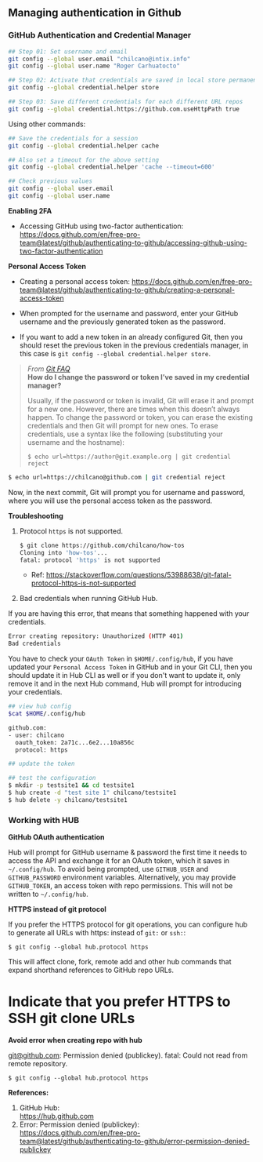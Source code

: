 ## Managing authentication in Github


### GitHub Authentication and Credential Manager

```sh
## Step 01: Set username and email
git config --global user.email "chilcano@intix.info"
git config --global user.name "Roger Carhuatocto"

## Step 02: Activate that credentials are saved in local store permanently
git config --global credential.helper store

## Step 03: Save different credentials for each different URL repos
git config --global credential.https://github.com.useHttpPath true
```

Using other commands:
```sh
## Save the credentials for a session  
git config --global credential.helper cache

## Also set a timeout for the above setting
git config --global credential.helper 'cache --timeout=600'

## Check previous values
git config --global user.email
git config --global user.name
```

__Enabling 2FA__

* Accessing GitHub using two-factor authentication: https://docs.github.com/en/free-pro-team@latest/github/authenticating-to-github/accessing-github-using-two-factor-authentication

__Personal Access Token__

* Creating a personal access token: https://docs.github.com/en/free-pro-team@latest/github/authenticating-to-github/creating-a-personal-access-token

* When prompted for the username and password, enter your GitHub username and the previously generated token as the password.

* If you want to add a new token in an already configured Git, then you should reset the previous token in the previous credentials manager, in this case is `git config --global credential.helper store`.

> _From [Git FAQ](https://git-scm.com/docs/gitfaq#http-reset-credentials)_  
> __How do I change the password or token I’ve saved in my credential manager?__  
>
>  Usually, if the password or token is invalid, Git will erase it and prompt for a new one. However, there are times when this doesn’t always happen. To change the password or token, you can erase the existing credentials and then Git will prompt for new ones. To erase credentials, use a syntax like the following (substituting your username and the hostname):
>
> ```$ echo url=https://author@git.example.org | git credential reject```

```sh
$ echo url=https://chilcano@github.com | git credential reject
```
Now, in the next commit, Git will prompt you for username and password, where you will use the personal access token as the password.


__Troubleshooting__   

1. Protocol `https` is not supported.   

   ```sh
   $ git clone https://github.com/chilcano/how-tos
   Cloning into 'how-tos'...
   fatal: protocol 'https' is not supported
   ```
   * Ref: https://stackoverflow.com/questions/53988638/git-fatal-protocol-https-is-not-supported


2. Bad credentials when running GitHub Hub.   

If you are having this error, that means that something happened with your credentials. 
```sh
Error creating repository: Unauthorized (HTTP 401)
Bad credentials
```
You have to check your `OAuth Token` in `$HOME/.config/hub`, if you have updated your `Personal Access Token` in GitHub and in your Git CLI, then you should update it in Hub CLI as well or if you don't want to update it, only remove it and in the next Hub command, Hub will prompt for introducing your credentials.

```sh
## view hub config
$cat $HOME/.config/hub

github.com:
- user: chilcano
  oauth_token: 2a71c...6e2...10a856c
  protocol: https

## update the token

## test the configuration
$ mkdir -p testsite1 && cd testsite1
$ hub create -d "test site 1" chilcano/testsite1
$ hub delete -y chilcano/testsite1
```

### Working with HUB

__GitHub OAuth authentication__  

  Hub will prompt for GitHub username & password the first time it needs to access the API and exchange it for an OAuth token, which it saves in `~/.config/hub`.
  To avoid being prompted, use `GITHUB_USER` and `GITHUB_PASSWORD` environment variables.
  Alternatively, you may provide `GITHUB_TOKEN`, an access token with repo permissions. This will not be written to `~/.config/hub`.

__HTTPS instead of git protocol__  

  If you prefer the HTTPS protocol for git operations, you can configure hub to generate all URLs with https: instead of `git:` or `ssh:`:
  ```
  $ git config --global hub.protocol https
  ```
  This will affect clone, fork, remote add and other hub commands that expand shorthand references to GitHub repo URLs.


# Indicate that you prefer HTTPS to SSH git clone URLs

__Avoid error  when creating repo with hub__  

  git@github.com: Permission denied (publickey).
  fatal: Could not read from remote repository.

``` 
$ git config --global hub.protocol https
```

__References:__  

1. GitHub Hub:  
https://hub.github.com
2. Error: Permission denied (publickey):  
https://docs.github.com/en/free-pro-team@latest/github/authenticating-to-github/error-permission-denied-publickey

